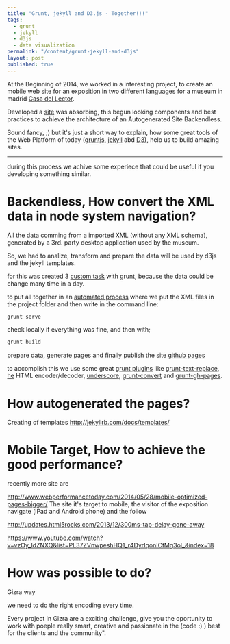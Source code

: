 ```yaml
---
title: "Grunt, jekyll and D3.js - Together!!!"
tags: 
  - grunt
  - jekyll
  - d3js
  - data visualization
permalink: "/content/grunt-jekyll-and-d3js"
layout: post
published: true
---
```


At the Beginning of 2014, we worked in a interesting project, to create an mobile web site for an exposition in two different languages for a museum in madrid [Casa del Lector](http://www.gizra.com/content/casa-del-lector/).

Developed a [site](http://gizra.github.io/CDL/) was absorbing, this begun looking components and best practices to achieve the architecture of an Autogenerated Site Backendless.

Sound fancy, ;) but it's just a short way to explain, how some great tools of the Web Platform of today ([gruntjs](http://gruntjs.com/), [jekyll](http://jekyllrb.com/d3) abd [D3](http://d3js.org/)), help us to build amazing sites.

<!-- more -->

---

during this process we achive some experiece that could be useful if you developing something similar.

# Backendless, How convert the XML data in node system navigation?

All the data comming from a imported XML (without any XML schema), generated by a 3rd. party desktop application used by the museum.

So, we had to analize, transform and prepare the data will be used by d3js and the jekyll templates.

for this was created 3 [custom task](http://gruntjs.com/creating-tasks) with grunt, because the data could be change many time in a day.

to put all together in an [automated process](https://github.com/Gizra/CDL/blob/master/Gruntfile.js) where we put the XML files in the project folder and then write in the command line:

```bash
grunt serve
```
check locally if everything was fine, and then with;

```bash
grunt build
```

prepare data, generate pages and finally publish the site [github pages](https://pages.github.com/)

to accomplish this we use some great [grunt plugins](http://gruntjs.com/plugins) like [grunt-text-replace](https://github.com/yoniholmes/grunt-text-replace), [he](https://github.com/mathiasbynens/he) HTML encoder/decoder, [underscore](https://github.com/jashkenas/underscore), [grunt-convert](https://github.com/assemble/grunt-convert) and [grunt-gh-pages](https://github.com/tschaub/grunt-gh-pages).

# How autogenerated the pages?

Creating of templates
http://jekyllrb.com/docs/templates/



# Mobile Target, How to achieve the good performance?

recently more site are

http://www.webperformancetoday.com/2014/05/28/mobile-optimized-pages-bigger/
The site it's target to mobile, the visitor of the exposition navigate  (iPad and Android phone) and the follow

http://updates.html5rocks.com/2013/12/300ms-tap-delay-gone-away

https://www.youtube.com/watch?v=vzOy_ldZNXQ&list=PL37ZVnwpeshHQ1_r4DyrIqonICtMg3ol_&index=18

# How was possible to do?

Gizra way


we need to do the right encoding every time.

Every project in Gizra are a exciting challenge, give you the oportunity to work with poeple really smart, creative and passionate in the (code :) ) best for the clients and the community".